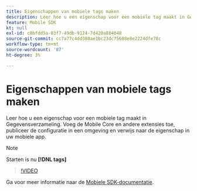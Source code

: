 ```yaml
---
title: Eigenschappen van mobiele tags maken
description: Leer hoe u een eigenschap voor een mobiele tag maakt in Gegevensverzameling. Voeg de Mobile Core en andere extensies toe, publiceer de configuratie in een omgeving en verwijs naar de eigenschap in uw mobiele app.
feature: Mobile SDK
kt: null
exl-id: c0bfdd5a-03f7-49db-9124-7d420a884048
source-git-commit: cc7a77c4dd380ae1bc23dc75608e8e2224dfe78c
workflow-type: tm+mt
source-wordcount: '87'
ht-degree: 3%

---
```


# Eigenschappen van mobiele tags maken

Leer hoe u een eigenschap voor een mobiele tag maakt in Gegevensverzameling. Voeg de Mobile Core en andere extensies toe, publiceer de configuratie in een omgeving en verwijs naar de eigenschap in uw mobiele app.

>[!NOTE]
>
> Starten is nu **[!DNL tags]**

>[!VIDEO](https://video.tv.adobe.com/v/26264/?quality=12&learn=on)

Ga voor meer informatie naar de [Mobiele SDK-documentatie](https://aep-sdks.gitbook.io/docs/).
